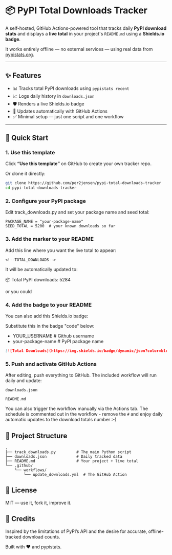 # 📦 PyPI Total Downloads Tracker

A self-hosted, GitHub Actions-powered tool that tracks daily **PyPI download stats** and displays a **live total** in your project's `README.md` using a **Shields.io badge**.

It works entirely offline — no external services — using real data from [pypistats.org](https://pypistats.org/).

---

## ✨ Features

- 📊 Tracks total PyPI downloads using `pypistats recent`
- 📈 Logs daily history in `downloads.json`
- 🛡️ Renders a live Shields.io badge
- 🔁 Updates automatically with GitHub Actions
- ✅ Minimal setup — just one script and one workflow

---

## 🚀 Quick Start

### 1. Use this template

Click **“Use this template”** on GitHub to create your own tracker repo.

Or clone it directly:
```bash
git clone https://github.com/per2jensen/pypi-total-downloads-tracker
cd pypi-total-downloads-tracker
```

### 2. Configure your PyPI package

Edit track_downloads.py and set your package name and seed total:
```
PACKAGE_NAME = "your-package-name"
SEED_TOTAL = 5200  # your known downloads so far
```

### 3. Add the marker to your README

Add this line where you want the live total to appear:

```
<!--TOTAL_DOWNLOADS-->
```

It will be automatically updated to:

<!--TOTAL_DOWNLOADS--> 📦 Total PyPI downloads: 5284


or you could

### 4. Add the badge to your README

You can also add this Shields.io badge:

Substitute this in the badge "code" below:

-  YOUR_USERNAME       # Github username
-  your-package-name   # PyPI package name

```markdown
[![Total Downloads](https://img.shields.io/badge/dynamic/json?color=blue&label=Total%20Downloads&query=total&url=https%3A%2F%2Fraw.githubusercontent.com%2FYOUR_USERNAME%2Fpypi-total-downloads-tracker%2Fmain%2Fdownloads.json)](https://pypi.org/project/your-package-name/)
```

### 5. Push and activate GitHub Actions

After editing, push everything to GitHub. The included workflow will run daily and update:

    downloads.json

    README.md

You can also trigger the workflow manually via the Actions tab.
The schedule is commented out in the workflow - remove the `#` and enjoy daily automatic updates to the download totals number :-)

## 📁 Project Structure
```text
.
├── track_downloads.py         # The main Python script
├── downloads.json             # Daily tracked data
├── README.md                  # Your project + live total
└── .github/
    └── workflows/
        └── update_downloads.yml  # The GitHub Action
```



## 📖 License

MIT — use it, fork it, improve it.



## 🙌 Credits

Inspired by the limitations of PyPI’s API and the desire for accurate, offline-tracked download counts.

Built with ❤️ and pypistats.








